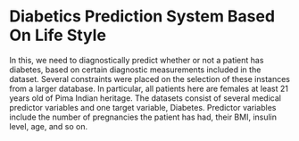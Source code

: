# Diabetics Prediction System Based On Life Style

In this, we need to diagnostically predict whether or not a patient has diabetes, based on certain diagnostic measurements included in the dataset. 
Several constraints were placed on the selection of these instances from a larger database. 
In particular, all patients here are females at least 21 years old of Pima Indian heritage.
The datasets consist of several medical predictor variables and one target variable, Diabetes. 
Predictor variables include the number of pregnancies the patient has had, their BMI, insulin level, age, and so on.
